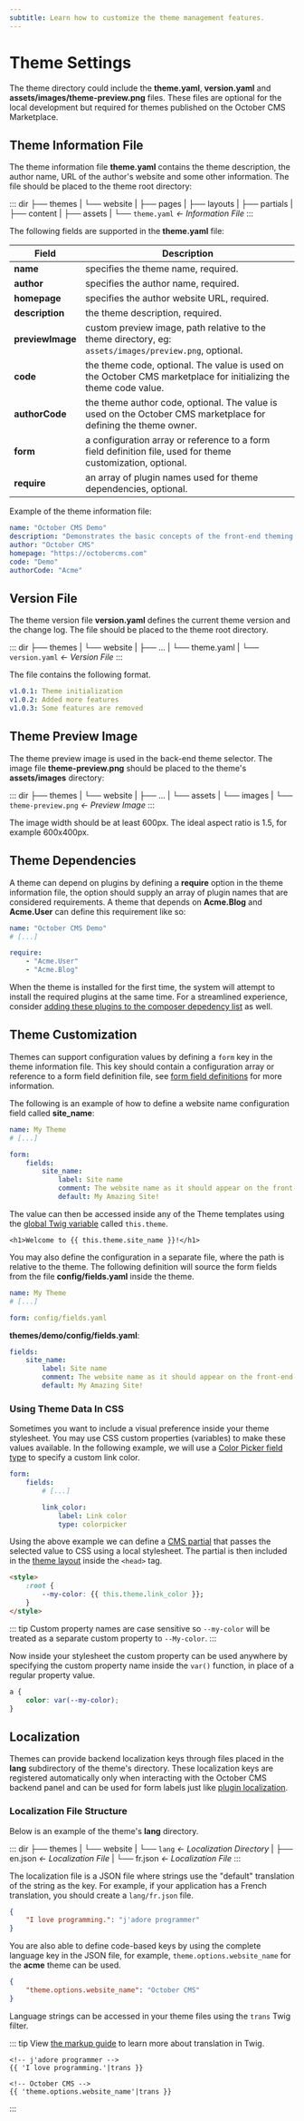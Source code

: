 ```yaml
---
subtitle: Learn how to customize the theme management features.
---
```

# Theme Settings

The theme directory could include the **theme.yaml**, **version.yaml** and **assets/images/theme-preview.png** files. These files are optional for the local development but required for themes published on the October CMS Marketplace.

## Theme Information File

The theme information file **theme.yaml** contains the theme description, the author name, URL of the author's website and some other information. The file should be placed to the theme root directory:

::: dir
├── themes
|   └── website
|       ├── pages
|       ├── layouts
|       ├── partials
|       ├── content
|       ├── assets
|       └── `theme.yaml`  _← Information File_
:::

The following fields are supported in the **theme.yaml** file:

Field | Description
------------- | -------------
**name** | specifies the theme name, required.
**author** | specifies the author name, required.
**homepage** | specifies the author website URL, required.
**description** | the theme description, required.
**previewImage** | custom preview image, path relative to the theme directory, eg: `assets/images/preview.png`, optional.
**code** | the theme code, optional. The value is used on the October CMS marketplace for initializing the theme code value.
**authorCode** | the theme author code, optional. The value is used on the October CMS marketplace for defining the theme owner.
**form** | a configuration array or reference to a form field definition file, used for theme customization, optional.
**require** | an array of plugin names used for theme dependencies, optional.

Example of the theme information file:

```yaml
name: "October CMS Demo"
description: "Demonstrates the basic concepts of the front-end theming."
author: "October CMS"
homepage: "https://octobercms.com"
code: "Demo"
authorCode: "Acme"
```

## Version File

The theme version file **version.yaml** defines the current theme version and the change log. The file should be placed to the theme root directory.

::: dir
├── themes
|   └── website
|       ├── ...
|       └── theme.yaml
|       └── `version.yaml`  _← Version File_
:::

The file contains the following format.

```yaml
v1.0.1: Theme initialization
v1.0.2: Added more features
v1.0.3: Some features are removed
```

## Theme Preview Image

The theme preview image is used in the back-end theme selector. The image file **theme-preview.png** should be placed to the theme's **assets/images** directory:

::: dir
├── themes
|   └── website
|       ├── ...
|       └── assets
|           └── images
|               └── `theme-preview.png`  _← Preview Image_
:::

The image width should be at least 600px. The ideal aspect ratio is 1.5, for example 600x400px.

## Theme Dependencies

A theme can depend on plugins by defining a **require** option in the theme information file, the option should supply an array of plugin names that are considered requirements. A theme that depends on **Acme.Blog** and **Acme.User** can define this requirement like so:

```yaml
name: "October CMS Demo"
# [...]

require:
    - "Acme.User"
    - "Acme.Blog"
```

When the theme is installed for the first time, the system will attempt to install the required plugins at the same time. For a streamlined experience, consider [adding these plugins to the composer depedency list](../../extend/resources/publishing-packages.md) as well.

## Theme Customization

Themes can support configuration values by defining a `form` key in the theme information file. This key should contain a configuration array or reference to a form field definition file, see [form field definitions](../../element/definitions.md) for more information.

The following is an example of how to define a website name configuration field called **site_name**:

```yaml
name: My Theme
# [...]

form:
    fields:
        site_name:
            label: Site name
            comment: The website name as it should appear on the front-end
            default: My Amazing Site!
```

The value can then be accessed inside any of the Theme templates using the [global Twig variable](../../markup/property/this-theme.md) called `this.theme`.

```twig
<h1>Welcome to {{ this.theme.site_name }}!</h1>
```

You may also define the configuration in a separate file, where the path is relative to the theme. The following definition will source the form fields from the file **config/fields.yaml** inside the theme.

```yaml
name: My Theme
# [...]

form: config/fields.yaml
```

**themes/demo/config/fields.yaml**:

```yaml
fields:
    site_name:
        label: Site name
        comment: The website name as it should appear on the front-end
        default: My Amazing Site!
```

### Using Theme Data In CSS

Sometimes you want to include a visual preference inside your theme stylesheet. You may use CSS custom properties (variables) to make these values available. In the following example, we will use a [Color Picker field type](../../element/definitions.md) to specify a custom link color.

```yaml
form:
    fields:
        # [...]

        link_color:
            label: Link color
            type: colorpicker
```

Using the above example we can define a [CMS partial](./partials.md) that passes the selected value to CSS using a local stylesheet. The partial is then included in the [theme layout](./layouts.md) inside the `<head>` tag.

```html
<style>
    :root {
        --my-color: {{ this.theme.link_color }};
    }
</style>
```

::: tip
Custom property names are case sensitive so `--my-color` will be treated as a separate custom property to `--My-color`.
:::

Now inside your stylesheet the custom property can be used anywhere by specifying the custom property name inside the `var()` function, in place of a regular property value.

```css
a {
    color: var(--my-color);
}
```

## Localization

Themes can provide backend localization keys through files placed in the **lang** subdirectory of the theme's directory. These localization keys are registered automatically only when interacting with the October CMS backend panel and can be used for form labels just like [plugin localization](../../extend/system/localization.md).

### Localization File Structure

Below is an example of the theme's **lang** directory.

::: dir
├── themes
|   └── website
|       └── `lang`  _← Localization Directory_
|           ├── en.json  _← Localization File_
|           └── fr.json  _← Localization File_
:::

The localization file is a JSON file where strings use the "default" translation of the string as the key. For example, if your application has a French translation, you should create a `lang/fr.json` file.

```json
{
    "I love programming.": "j'adore programmer"
}
```

You are also able to define code-based keys by using the complete language key in the JSON file, for example, `theme.options.website_name` for the **acme** theme can be used.

```json
{
    "theme.options.website_name": "October CMS"
}
```

Language strings can be accessed in your theme files using the `trans` Twig filter.

::: tip
View [the markup guide](../../markup/filter/trans.md) to learn more about translation in Twig.
```twig
<!-- j'adore programmer -->
{{ 'I love programming.'|trans }}

<!-- October CMS -->
{{ 'theme.options.website_name'|trans }}
```
:::
